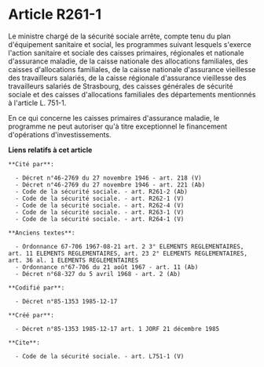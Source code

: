 # Article R261-1

Le ministre chargé de la sécurité sociale arrête, compte tenu du plan d'équipement sanitaire et social, les programmes
suivant lesquels s'exerce l'action sanitaire et sociale des caisses primaires, régionales et nationale d'assurance maladie,
de la caisse nationale des allocations familiales, des caisses d'allocations familiales, de la caisse nationale d'assurance
vieillesse des travailleurs salariés, de la caisse régionale d'assurance vieillesse des travailleurs salariés de Strasbourg,
des caisses générales de sécurité sociale et des caisses d'allocations familiales des départements mentionnés à l'article L.
751-1. 

En ce qui concerne les caisses primaires d'assurance maladie, le programme ne peut autoriser qu'à titre exceptionnel le
financement d'opérations d'investissements.

**Liens relatifs à cet article**

	**Cité par**:

	  - Décret n°46-2769 du 27 novembre 1946 - art. 218 (V)
	  - Décret n°46-2769 du 27 novembre 1946 - art. 221 (Ab)
	  - Code de la sécurité sociale. - art. R261-2 (Ab)
	  - Code de la sécurité sociale. - art. R262-1 (V)
	  - Code de la sécurité sociale. - art. R262-4 (V)
	  - Code de la sécurité sociale. - art. R263-1 (V)
	  - Code de la sécurité sociale. - art. R264-1 (V)

	**Anciens textes**:

	  - Ordonnance 67-706 1967-08-21 art. 2 3° ELEMENTS REGLEMENTAIRES, art. 11 ELEMENTS REGLEMENTAIRES, art. 23 2° ELEMENTS REGLEMENTAIRES, art. 36 al. 1 ELEMENTS REGLEMENTAIRES
	  - Ordonnance n°67-706 du 21 août 1967 - art. 11 (Ab)
	  - Décret n°68-327 du 5 avril 1968 - art. 2 (Ab)

	**Codifié par**:

	  - Décret n°85-1353 1985-12-17

	**Créé par**:

	  - Décret n°85-1353 1985-12-17 art. 1 JORF 21 décembre 1985

	**Cite**:

	  - Code de la sécurité sociale. - art. L751-1 (V)
